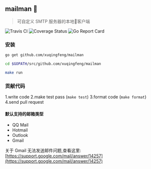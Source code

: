 ## mailman :cop:
> 可自定义 SMTP 服务器的本地:love_letter:客户端

![Travis CI](https://img.shields.io/travis/xuqingfeng/mailman/master.svg)
![Coverage Status](https://img.shields.io/coveralls/xuqingfeng/mailman/master.svg)
![Go Report Card](https://goreportcard.com/badge/github.com/xuqingfeng/mailman)

### 安装

```bash
go get github.com/xuqingfeng/mailman

cd $GOPATH/src/github.com/xuqingfeng/mailman

make run
```

### 贡献代码

1.write code
2.make test pass (`make test`)
3.format code (`make format`)
4.send pull request

#### 默认支持的邮箱类型

- QQ Mail
- Hotmail
- Outlook
- Gmail

关于 Gmail 无法发送邮件问题,查看这里: [https://support.google.com/mail/answer/14257](https://support.google.com/mail/answer/14257)
